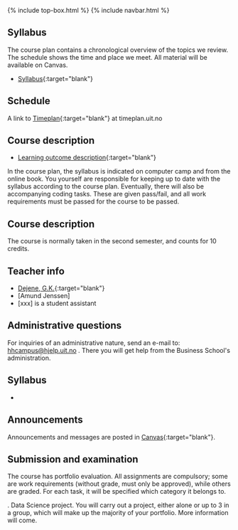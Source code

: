 {% include top-box.html %} <!-- Kode for å inkludere boksen på toppen av siden. Se _config.yml for å gjøre endringer. -->
{% include navbar.html %} <!-- Kode for navigasjonsmeny. Se navbar.html for å gjøre endringer. -->
<!-- Gjør endringer under her -->

## Syllabus 
The course plan contains a chronological overview of the topics we review. The schedule shows the time and place we meet. All material will be available on Canvas.

- [Syllabus](courseplan.md){:target="blank"}

## Schedule 
A link to [Timeplan](https://timeplan.uit.no/emne_timeplan.php?sem=23v&module%5B%5D=SOK-1005-1 ){:target="blank"} at timeplan.uit.no

## Course description
 
- [Learning outcome description](https://uit.no/utdanning/emner/emne?p_document_id=785832&ar=2023&semester=V){:target="blank"}

In the course plan, the syllabus is indicated on computer camp and from the online book. You yourself are responsible for keeping up to date with the syllabus according to the course plan. Eventually, there will also be accompanying coding tasks. These are given pass/fail, and all work requirements must be passed for the course to be passed.

## Course description

 The course is normally taken in the second semester, and counts for 10 credits. 
 
## Teacher info   

- [Dejene, G.K.](https://uit.no/ansatte/person?p_document_id=559969){:target="blank"}
- [Amund Jenssen]
- [xxx] is a student assistant

## Administrative questions
For inquiries of an administrative nature, send an e-mail to: hhcampus@hjelp.uit.no . There you will get help from the Business School's administration.

## Syllabus
- 
## Announcements

Announcements and messages are posted in [Canvas](https://uit.instructure.com/courses/26960/announcements){:target="blank"}.

## Submission and examination 
The course has portfolio evaluation. All assignments are compulsory; some are work requirements (without grade, must only be approved), while others are graded. For each task, it will be specified which category it belongs to.

  . Data Science project. You will carry out a project, either alone or up to 3 in a group, which will make up the majority of your portfolio. More information will come.

  
